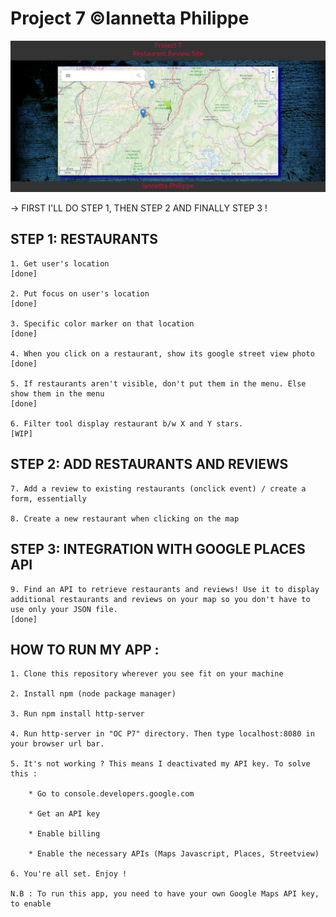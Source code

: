 # Project 7 ©Iannetta Philippe 

![Alt text](./site-screenshot-2.png "Screenshot 1")

-> FIRST I'LL DO STEP 1, THEN STEP 2 AND FINALLY STEP 3 !

## STEP 1: RESTAURANTS

	1. Get user's location 
	[done]

	2. Put focus on user's location 
	[done]

	3. Specific color marker on that location 
	[done]

	4. When you click on a restaurant, show its google street view photo 
	[done]

	5. If restaurants aren't visible, don't put them in the menu. Else show them in the menu 
	[done]

	6. Filter tool display restaurant b/w X and Y stars. 
	[WIP]

## STEP 2: ADD RESTAURANTS AND REVIEWS

	7. Add a review to existing restaurants (onclick event) / create a form, essentially

	8. Create a new restaurant when clicking on the map 
	
## STEP 3: INTEGRATION WITH GOOGLE PLACES API

	9. Find an API to retrieve restaurants and reviews! Use it to display additional restaurants and reviews on your map so you don't have to use only your JSON file. 
	[done]

## HOW TO RUN MY APP :

	1. Clone this repository wherever you see fit on your machine

	2. Install npm (node package manager)

	3. Run npm install http-server

	4. Run http-server in "OC P7" directory. Then type localhost:8080 in your browser url bar. 

	5. It's not working ? This means I deactivated my API key. To solve this :

		* Go to console.developers.google.com

		* Get an API key

		* Enable billing

		* Enable the necessary APIs (Maps Javascript, Places, Streetview)

	6. You're all set. Enjoy !

	N.B : To run this app, you need to have your own Google Maps API key, to enable 
